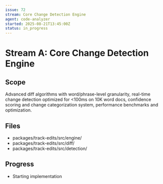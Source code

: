 ```yaml
---
issue: 72
stream: Core Change Detection Engine
agent: code-analyzer
started: 2025-08-21T13:45:00Z
status: in_progress
---
```


# Stream A: Core Change Detection Engine

## Scope
Advanced diff algorithms with word/phrase-level granularity, real-time change detection optimized for <100ms on 10K word docs, confidence scoring and change categorization system, performance benchmarks and optimization.

## Files
- packages/track-edits/src/engine/
- packages/track-edits/src/diff/
- packages/track-edits/src/detection/

## Progress
- Starting implementation